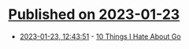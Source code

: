 # [Published on 2023-01-23](index.md)

* [2023-01-23, 12:43:51](https://lobste.rs/s/3onjtp/10_things_i_hate_about_go) - [10 Things I Hate About Go](https://youtu.be/zC5qBBK9ZaM)
